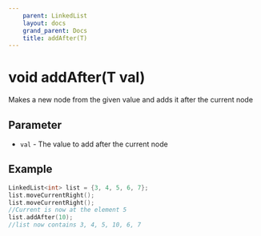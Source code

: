 ```yaml
---
    parent: LinkedList
    layout: docs
    grand_parent: Docs
    title: addAfter(T)
---
```

# void addAfter(T val)
Makes a new node from the given value and adds it after the current node
## Parameter
- `val` - The value to add after the current node

## Example
```cpp
LinkedList<int> list = {3, 4, 5, 6, 7};
list.moveCurrentRight();
list.moveCurrentRight();
//Current is now at the element 5
list.addAfter(10);
//list now contains 3, 4, 5, 10, 6, 7
```